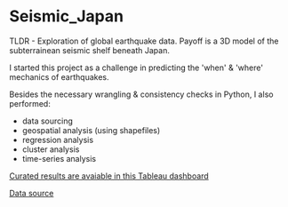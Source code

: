 # Seismic_Japan

TLDR - Exploration of global earthquake data. Payoff is a 3D model of the subterrainean seismic shelf beneath Japan.


I started this project as a challenge in predicting the 'when' & 'where' mechanics of earthquakes. 

Besides the necessary wrangling & consistency checks in Python, I also performed:
  * data sourcing
  * geospatial analysis (using shapefiles)
  * regression analysis
  * cluster analysis
  * time-series analysis

[Curated results are avaiable in this Tableau dashboard](https://public.tableau.com/views/EarthlyJapan/SeismicDashboard?:language=en-US&:display_count=n&:origin=viz_share_link)

[Data source](https://www.kaggle.com/usgs/earthquake-database)
